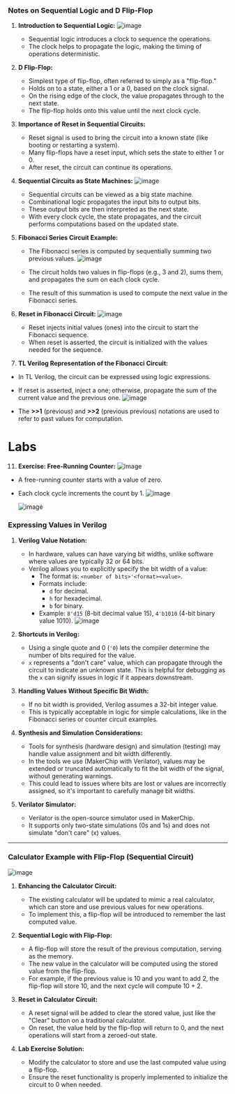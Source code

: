 ### Notes on Sequential Logic and D Flip-Flop

1. **Introduction to Sequential Logic:**
   ![image](https://github.com/user-attachments/assets/4ffdcfe5-a341-4845-8279-a15fd21d5dda)

   - Sequential logic introduces a clock to sequence the operations.
   - The clock helps to propagate the logic, making the timing of operations deterministic.

3. **D Flip-Flop:**
   - Simplest type of flip-flop, often referred to simply as a "flip-flop."
   - Holds on to a state, either a 1 or a 0, based on the clock signal.
   - On the rising edge of the clock, the value propagates through to the next state.
   - The flip-flop holds onto this value until the next clock cycle.
   
4. **Importance of Reset in Sequential Circuits:**
   - Reset signal is used to bring the circuit into a known state (like booting or restarting a system).
   - Many flip-flops have a reset input, which sets the state to either 1 or 0.
   - After reset, the circuit can continue its operations.

5. **Sequential Circuits as State Machines:**
   ![image](https://github.com/user-attachments/assets/e2052cd6-e69f-47ea-8686-a976286d3e9e)

   - Sequential circuits can be viewed as a big state machine.
   - Combinational logic propagates the input bits to output bits.
   - These output bits are then interpreted as the next state.
   - With every clock cycle, the state propagates, and the circuit performs computations based on the updated state.

7. **Fibonacci Series Circuit Example:**
   - The Fibonacci series is computed by sequentially summing two previous values.
     ![image](https://github.com/user-attachments/assets/9030c3d2-a2d4-4ef6-844b-a37017ef0f16)

   - The circuit holds two values in flip-flops (e.g., 3 and 2), sums them, and propagates the sum on each clock cycle.
   - The result of this summation is used to compute the next value in the Fibonacci series.

8. **Reset in Fibonacci Circuit:**
   ![image](https://github.com/user-attachments/assets/7d621313-7942-4815-b73d-0142c5499782)

   - Reset injects initial values (ones) into the circuit to start the Fibonacci sequence.
   - When reset is asserted, the circuit is initialized with the values needed for the sequence.

10. **TL Verilog Representation of the Fibonacci Circuit:**
   - In TL Verilog, the circuit can be expressed using logic expressions.
   - If reset is asserted, inject a one; otherwise, propagate the sum of the current value and the previous one.
     ![image](https://github.com/user-attachments/assets/2c060622-083b-44ef-a6fa-61090f1ccb13)

   - The **>>1** (previous) and **>>2** (previous previous) notations are used to refer to past values for computation.
# Labs
11. **Exercise: Free-Running Counter:**
    ![image](https://github.com/user-attachments/assets/6d025fcd-ae17-482a-a925-73406f09e167)

   - A free-running counter starts with a value of zero.
   - Each clock cycle increments the count by 1.
     ![image](https://github.com/user-attachments/assets/87054e9d-4462-470e-9303-2094ba62bc8f)

     ![image](https://github.com/user-attachments/assets/d7569c90-ca84-4ea2-8245-d16cf8705121)

###  Expressing Values in Verilog

1. **Verilog Value Notation:**
   - In hardware, values can have varying bit widths, unlike software where values are typically 32 or 64 bits.
   - Verilog allows you to explicitly specify the bit width of a value:
     - The format is: `<number of bits>'<format><value>`.
     - Formats include:
       - `d` for decimal.
       - `h` for hexadecimal.
       - `b` for binary.
     - Example: `8'd15` (8-bit decimal value 15), `4'b1010` (4-bit binary value 1010).
   ![image](https://github.com/user-attachments/assets/6405d6ee-367d-4897-9d25-12be0554d41f)

2. **Shortcuts in Verilog:**
   - Using a single quote and 0 (`'0`) lets the compiler determine the number of bits required for the value.
   - `x` represents a "don't care" value, which can propagate through the circuit to indicate an unknown state. This is helpful for debugging as the `x` can signify issues in logic if it appears downstream.

3. **Handling Values Without Specific Bit Width:**
   - If no bit width is provided, Verilog assumes a 32-bit integer value.
   - This is typically acceptable in logic for simple calculations, like in the Fibonacci series or counter circuit examples.

4. **Synthesis and Simulation Considerations:**
   - Tools for synthesis (hardware design) and simulation (testing) may handle value assignment and bit width differently.
   - In the tools we use (MakerChip with Verilator), values may be extended or truncated automatically to fit the bit width of the signal, without generating warnings.
   - This could lead to issues where bits are lost or values are incorrectly assigned, so it's important to carefully manage bit widths.

5. **Verilator Simulator:**
   - Verilator is the open-source simulator used in MakerChip.
   - It supports only two-state simulations (0s and 1s) and does not simulate "don't care" (x) values.

---

### Calculator Example with Flip-Flop (Sequential Circuit)
![image](https://github.com/user-attachments/assets/f2cd35c0-9ea5-457b-aaa1-8e1a4042f7cc)

1. **Enhancing the Calculator Circuit:**
   - The existing calculator will be updated to mimic a real calculator, which can store and use previous values for new operations.
   - To implement this, a flip-flop will be introduced to remember the last computed value.

2. **Sequential Logic with Flip-Flop:**
   - A flip-flop will store the result of the previous computation, serving as the memory.
   - The new value in the calculator will be computed using the stored value from the flip-flop.
   - For example, if the previous value is 10 and you want to add 2, the flip-flop will store 10, and the next cycle will compute 10 + 2.

3. **Reset in Calculator Circuit:**
   - A reset signal will be added to clear the stored value, just like the "Clear" button on a traditional calculator.
   - On reset, the value held by the flip-flop will return to 0, and the next operations will start from a zeroed-out state.

4. **Lab Exercise Solution:**
   - Modify the calculator to store and use the last computed value using a flip-flop.
   - Ensure the reset functionality is properly implemented to initialize the circuit to 0 when needed.



